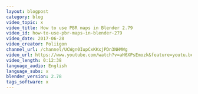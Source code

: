 ```yaml
---
layout: blogpost
category: blog
video_topic: x
video_title: How to use PBR maps in Blender 2.79
video_id: how-to-use-pbr-maps-in-blender-279
video_date: 2017-06-28
video_creator: Poliigon
channel_url: /channel/UCWgn0IupCxKKxjPDn3NHMWg
video_url: https://www.youtube.com/watch?v=aH6XPsEmozk&feature=youtu.be
video_length: 0:12:38
language_audio: English
language_subs: x
blender_version: 2.78
tags_software: x
---
```

